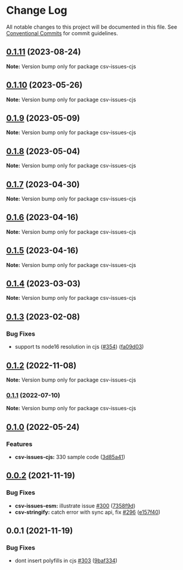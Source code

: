 # Change Log

All notable changes to this project will be documented in this file.
See [Conventional Commits](https://conventionalcommits.org) for commit guidelines.

## [0.1.11](https://github.com/adaltas/node-csv/compare/csv-issues-cjs@0.1.10...csv-issues-cjs@0.1.11) (2023-08-24)

**Note:** Version bump only for package csv-issues-cjs





## [0.1.10](https://github.com/adaltas/node-csv/compare/csv-issues-cjs@0.1.9...csv-issues-cjs@0.1.10) (2023-05-26)

**Note:** Version bump only for package csv-issues-cjs





## [0.1.9](https://github.com/adaltas/node-csv/compare/csv-issues-cjs@0.1.8...csv-issues-cjs@0.1.9) (2023-05-09)

**Note:** Version bump only for package csv-issues-cjs





## [0.1.8](https://github.com/adaltas/node-csv/compare/csv-issues-cjs@0.1.7...csv-issues-cjs@0.1.8) (2023-05-04)

**Note:** Version bump only for package csv-issues-cjs





## [0.1.7](https://github.com/adaltas/node-csv/compare/csv-issues-cjs@0.1.6...csv-issues-cjs@0.1.7) (2023-04-30)

**Note:** Version bump only for package csv-issues-cjs





## [0.1.6](https://github.com/adaltas/node-csv/compare/csv-issues-cjs@0.1.4...csv-issues-cjs@0.1.6) (2023-04-16)

**Note:** Version bump only for package csv-issues-cjs





## [0.1.5](https://github.com/adaltas/node-csv/compare/csv-issues-cjs@0.1.4...csv-issues-cjs@0.1.5) (2023-04-16)

**Note:** Version bump only for package csv-issues-cjs





## [0.1.4](https://github.com/adaltas/node-csv/compare/csv-issues-cjs@0.1.3...csv-issues-cjs@0.1.4) (2023-03-03)

**Note:** Version bump only for package csv-issues-cjs





## [0.1.3](https://github.com/adaltas/node-csv/compare/csv-issues-cjs@0.1.2...csv-issues-cjs@0.1.3) (2023-02-08)


### Bug Fixes

* support ts node16 resolution in cjs ([#354](https://github.com/adaltas/node-csv/issues/354)) ([fa09d03](https://github.com/adaltas/node-csv/commit/fa09d03aaf0008b2790656871ca6b2c4be12d14c))



## [0.1.2](https://github.com/adaltas/node-csv/compare/csv-issues-cjs@0.1.1...csv-issues-cjs@0.1.2) (2022-11-08)

**Note:** Version bump only for package csv-issues-cjs





### [0.1.1](https://github.com/adaltas/node-csv/compare/csv-issues-cjs@0.1.0...csv-issues-cjs@0.1.1) (2022-07-10)

**Note:** Version bump only for package csv-issues-cjs





## [0.1.0](https://github.com/adaltas/node-csv/compare/csv-issues-cjs@0.0.2...csv-issues-cjs@0.1.0) (2022-05-24)


### Features

* **csv-issues-cjs:** 330 sample code ([3d85a41](https://github.com/adaltas/node-csv/commit/3d85a411007416f3cb750ca6b427f55c0331a8b8))



## [0.0.2](https://github.com/adaltas/node-csv/compare/csv-issues-cjs@0.0.1...csv-issues-cjs@0.0.2) (2021-11-19)


### Bug Fixes

* **csv-issues-esm:** illustrate issue [#300](https://github.com/adaltas/node-csv/issues/300) ([7358f9d](https://github.com/adaltas/node-csv/commit/7358f9d2b150655579dadf2af1aa64206fc7e2fa))
* **csv-stringify:** catch error with sync api, fix [#296](https://github.com/adaltas/node-csv/issues/296) ([e157f40](https://github.com/adaltas/node-csv/commit/e157f407eeffe5bcfb179cb20476169037bfb4f1))





## 0.0.1 (2021-11-19)


### Bug Fixes

* dont insert polyfills in cjs [#303](https://github.com/adaltas/node-csv/issues/303) ([9baf334](https://github.com/adaltas/node-csv/commit/9baf334044dab90b4a0d096a7e456d0fd5807d5b))
